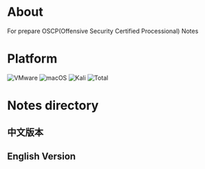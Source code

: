 # About
For prepare OSCP(Offensive Security Certified Processional) Notes
# Platform

![VMware](https://img.shields.io/badge/VMware%20ESXI-7.0-orange)
![macOS](https://img.shields.io/badge/macOS-12.4-brightgreen)
![Kali](https://img.shields.io/badge/Kali%20Linux-2022.2-lightgrey)
![Total](https://img.shields.io/badge/TagetNotes-10-red)
# Notes directory
## 中文版本

## English Version
